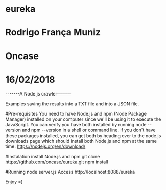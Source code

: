 # eureka
# Rodrigo França Muniz
# Oncase
# 16/02/2018

-------A Node.js crawler-------

Examples saving the results into a TXT file and into a JSON file.


#Pre-requisites
You need to have Node.js and npm (Node Package Manager) installed on your computer since we'll be using it to execute the JavaScript.
You can verify you have both installed by running node --version and npm --version in a shell or command line.
If you don't have these packages installed, you can get both by heading over to the node.js downloads page which should install both Node.js and npm at the same time.
https://nodejs.org/en/download/


#Instalation
install Node.js and npm
git clone https://github.com/oncase/eureka.git
npm install


#Running
node server.js
Access http://localhost:8088/eureka

Enjoy
=)
